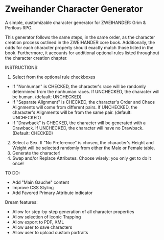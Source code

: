 # Zweihander Character Generator
A simple, customizable character generator for ZWEIHANDER: Grim &amp; Perilous RPG.

This generator follows the same steps, in the same order, as the character creation process outlined in the ZWEIHANDER core book. Additionally, the odds for each character property should exactly match those listed in the book. Furthermore, it accounts for additional optional rules listed throughout the character creation chapter.

INSTRUCTIONS:
1. Select from the optional rule checkboxes
- If "Nonhuman" is CHECKED, the character's race will be randomly determined from the nonhuman races. If UNCHECKED, the character will be human. (default: UNCHECKED)
- If "Separate Alignment" is CHECKED, the character's Order and Chaos Alignments will come from different pairs. If UNCHECKED, the character's Alignments will be from the same pair. (default: UNCHECKED)
- If "Drawback" is CHECKED, the character will be generated with a Drawback. If UNCHECKED, the character will have no Drawback. (Default: CHECKED)
2. Select a Sex. If "No Preference" is chosen, the character's Height and Weight will be selected randomly from either the Male or Female table.
3. Generate the character!
4. Swap and/or Replace Attributes. Choose wisely: you only get to do it once!

TO DO:
- Add "Main Gauche" content
- Improve CSS Styling
- Add Favored Primary Attribute indicator

Dream features:
- Allow for step-by-step generation of all character properties
- Allow selection of Iconic Trapping
- Allow export to PDF, XML
- Allow user to save characters
- Allow user to upload custom portraits
